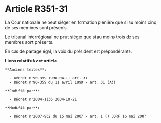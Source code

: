 # Article R351-31

La Cour nationale ne peut siéger en formation plénière que si au moins cinq de ses membres sont présents.

Le tribunal interrégional ne peut siéger que si au moins trois de ses membres sont présents.

En cas de partage égal, la voix du président est prépondérante.

**Liens relatifs à cet article**

	**Anciens textes**:

	  - Décret n°90-359 1990-04-11 art. 31
	  - Décret n°90-359 du 11 avril 1990 - art. 31 (Ab)

	**Codifié par**:

	  - Décret n°2004-1136 2004-10-21

	**Modifié par**:

	  - Décret n°2007-962 du 15 mai 2007 - art. 1 () JORF 16 mai 2007
